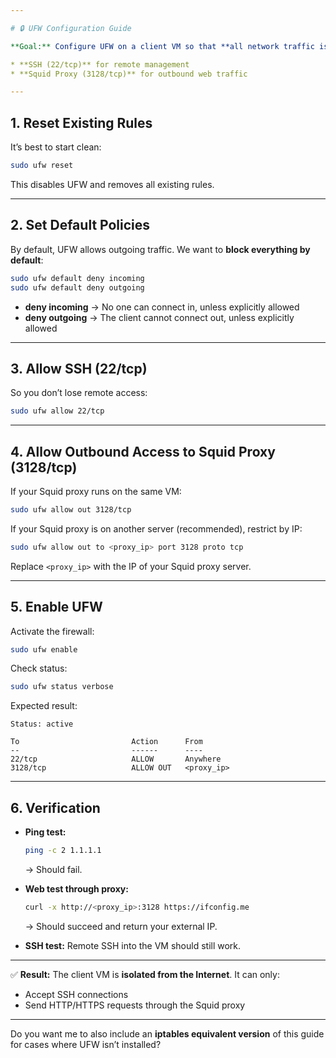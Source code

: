 ```yaml
---

# 🔒 UFW Configuration Guide

**Goal:** Configure UFW on a client VM so that **all network traffic is blocked** except:

* **SSH (22/tcp)** for remote management
* **Squid Proxy (3128/tcp)** for outbound web traffic

---
```


## **1. Reset Existing Rules**

It’s best to start clean:

```bash
sudo ufw reset
```

This disables UFW and removes all existing rules.

---

## **2. Set Default Policies**

By default, UFW allows outgoing traffic. We want to **block everything by default**:

```bash
sudo ufw default deny incoming
sudo ufw default deny outgoing
```

* **deny incoming** → No one can connect in, unless explicitly allowed
* **deny outgoing** → The client cannot connect out, unless explicitly allowed

---

## **3. Allow SSH (22/tcp)**

So you don’t lose remote access:

```bash
sudo ufw allow 22/tcp
```

---

## **4. Allow Outbound Access to Squid Proxy (3128/tcp)**

If your Squid proxy runs on the same VM:

```bash
sudo ufw allow out 3128/tcp
```

If your Squid proxy is on another server (recommended), restrict by IP:

```bash
sudo ufw allow out to <proxy_ip> port 3128 proto tcp
```

Replace `<proxy_ip>` with the IP of your Squid proxy server.

---

## **5. Enable UFW**

Activate the firewall:

```bash
sudo ufw enable
```

Check status:

```bash
sudo ufw status verbose
```

Expected result:

```
Status: active

To                         Action      From
--                         ------      ----
22/tcp                     ALLOW       Anywhere
3128/tcp                   ALLOW OUT   <proxy_ip>
```

---

## **6. Verification**

* **Ping test:**

  ```bash
  ping -c 2 1.1.1.1
  ```

  → Should fail.

* **Web test through proxy:**

  ```bash
  curl -x http://<proxy_ip>:3128 https://ifconfig.me
  ```

  → Should succeed and return your external IP.

* **SSH test:**
  Remote SSH into the VM should still work.

---

✅ **Result:**
The client VM is **isolated from the Internet**. It can only:

* Accept SSH connections
* Send HTTP/HTTPS requests through the Squid proxy

---

Do you want me to also include an **iptables equivalent version** of this guide for cases where UFW isn’t installed?
